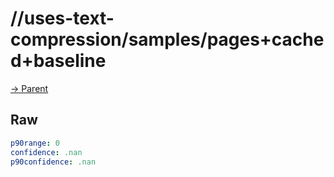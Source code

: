 
# //uses-text-compression/samples/pages+cached+baseline

[→ Parent](../..)


## Raw


```yaml
p90range: 0
confidence: .nan
p90confidence: .nan

```

